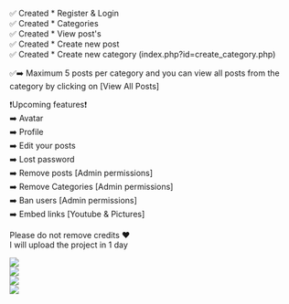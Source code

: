 ✅ Created * Register & Login  
✅ Created * Categories  
✅ Created * View post's  
✅ Created * Create new post  
✅ Created * Create new category (index.php?id=create_category.php)  

✅➡️ Maximum 5 posts per category and you can view all posts from the category by clicking on [View All Posts]  

❗Upcoming features❗  
➡️ Avatar  
➡️ Profile  
➡️ Edit your posts  
➡️ Lost password  
➡️ Remove posts [Admin permissions]  
➡️ Remove Categories [Admin permissions]  
➡️ Ban users [Admin permissions]  
➡️ Embed links [Youtube & Pictures]  

Please do not remove credits ❤️  
I will upload the project in 1 day  
  
![](https://github.com/FRANkiller13/mini-forum/blob/main/Forum.png)  
![](https://github.com/FRANkiller13/mini-forum/blob/main/login.png)  
![](https://github.com/FRANkiller13/mini-forum/blob/main/reg.png)  
![](https://github.com/FRANkiller13/mini-forum/blob/main/viewpost.png)  
